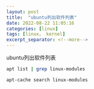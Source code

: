 ```yaml
---
layout: post
title:  "ubuntu列出软件列表"
date: 2022-08-22 11:05:16
categories: [linux]
tags: [linux， kernel]
excerpt_separator: <!--more-->
---
```

ubuntu列出软件列表
<!--more-->

```bash
apt list | grep linux-modules
```


```bash
apt-cache search linux-modules
```